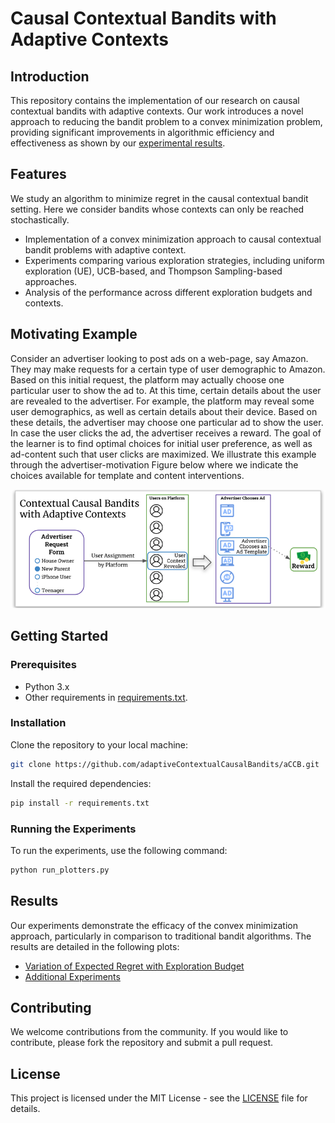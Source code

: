 # Causal Contextual Bandits with Adaptive Contexts

## Introduction

This repository contains the implementation of our research on causal contextual bandits with adaptive contexts. Our
work introduces a novel approach to reducing the bandit problem to a convex minimization problem, providing significant
improvements in algorithmic efficiency and effectiveness as shown
by our [experimental results](https://github.com/adaptiveContextualCausalBandits/aCCB/tree/main/outputs/plots).

## Features

We study an algorithm to minimize regret in the causal contextual bandit setting. Here we consider bandits whose
contexts can only be reached stochastically.

- Implementation of a convex minimization approach to causal contextual bandit problems with adaptive context.
- Experiments comparing various exploration strategies, including uniform exploration (UE), UCB-based, and Thompson
  Sampling-based approaches.
- Analysis of the performance across different exploration budgets and contexts.

## Motivating Example

Consider an advertiser looking to post ads on a web-page, say Amazon. They may make requests for a certain type of user
demographic to Amazon. Based on this initial request, the platform may actually choose one particular user to show the
ad to. At this time, certain details about the user are revealed to the advertiser. For example, the platform may reveal
some user demographics, as well as certain details about their device. Based on these details, the advertiser may
choose one particular ad to show the user. In case the user clicks the ad, the advertiser receives a reward. The goal of
the learner is to find optimal choices for initial user preference, as well as ad-content such that user clicks are
maximized. We illustrate this example through the advertiser-motivation Figure below where we indicate the choices
available for template and content interventions.

![Advertiser Motivation Figure below](images/adCCB.svg "Motivation for Adaptive Causal Contextual Bandits through an advertising example.")

## Getting Started

### Prerequisites

- Python 3.x
- Other requirements
  in [requirements.txt](https://github.com/adaptiveContextualCausalBandits/aCCB/blob/main/requirements.txt).

### Installation

Clone the repository to your local machine:

```bash
git clone https://github.com/adaptiveContextualCausalBandits/aCCB.git
```

Install the required dependencies:

```bash
pip install -r requirements.txt
```

### Running the Experiments

To run the experiments, use the following command:

```bash
python run_plotters.py
```

## Results

Our experiments demonstrate the efficacy of the convex minimization approach, particularly in comparison to traditional
bandit algorithms. The results are detailed in the following plots:

- [Variation of Expected Regret with Exploration Budget](https://drive.google.com/file/d/1qWSt7Kv-sEi85dD4sjflLnQqRC7V_TCN/view?usp=sharing)
- [Additional Experiments](https://drive.google.com/drive/folders/1VMkeenDM797NtsR25_Fnsc3t3yZkuqy1?usp=sharing)

## Contributing

We welcome contributions from the community. If you would like to contribute, please fork the repository and submit a
pull request.

## License

This project is licensed under the MIT License - see
the [LICENSE](https://github.com/adaptiveContextualCausalBandits/aCCB/blob/main/LICENSE) file for details.

